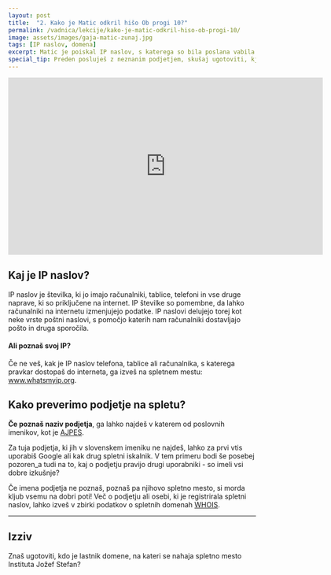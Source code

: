 ```yaml
---
layout: post
title:  "2. Kako je Matic odkril hišo Ob progi 10?"
permalink: /vadnica/lekcije/kako-je-matic-odkril-hiso-ob-progi-10/
image: assets/images/gaja-matic-zunaj.jpg
tags: [IP naslov, domena]
excerpt: Matic je poiskal IP naslov, s katerega so bila poslana vabila Agencije Reality. Nato je našel še lokacijo hiše, v kateri je prijavljeno zloglasno podjetje.
special_tip: Preden posluješ z neznanim podjetjem, skušaj ugotoviti, kje ima podjetje sedež in kakšne so izkušnje drugih uporabnikov. 
---
```


<div class="embed-responsive embed-responsive-16by9 mb-5">
<iframe src="https://player.vimeo.com/video/283023531" width="640" height="360" frameborder="0" allowfullscreen></iframe>
</div>

## Kaj je IP naslov?
IP naslov je številka, ki jo imajo računalniki, tablice, telefoni in vse druge naprave, ki so priključene na internet. IP številke so pomembne, da lahko računalniki na internetu izmenjujejo podatke. IP naslovi delujejo torej kot neke vrste poštni naslovi, s pomočjo katerih nam računalniki dostavljajo pošto in druga sporočila.

#### Ali poznaš svoj IP? 
Če ne veš, kak je IP naslov telefona, tablice ali računalnika, s katerega pravkar dostopaš do interneta, ga izveš na spletnem mestu: www.whatsmyip.org.

## Kako preverimo podjetje na spletu?
**Če poznaš naziv podjetja**, ga lahko najdeš v katerem od poslovnih imenikov, kot je <a href="https://www.ajpes.si/" target="blank">AJPES</a>. 

Za tuja podjetja, ki jih v slovenskem imeniku ne najdeš, lahko za prvi vtis uporabiš Google ali kak drug spletni iskalnik. V tem primeru bodi še posebej pozoren_a tudi na to, kaj o podjetju pravijo drugi uporabniki - so imeli vsi dobre izkušnje?

Če imena podjetja ne poznaš, poznaš pa njihovo spletno mesto, si morda kljub vsemu na dobri poti! Več o podjetju ali osebi, ki je registrirala spletni naslov, lahko izveš v zbirki podatkov o spletnih domenah <a href="https://www.register.si/" target="blank"> WHOIS</a>.


---
## Izziv
Znaš ugotoviti, kdo je lastnik domene, na kateri se nahaja spletno mesto Instituta Jožef Stefan?
